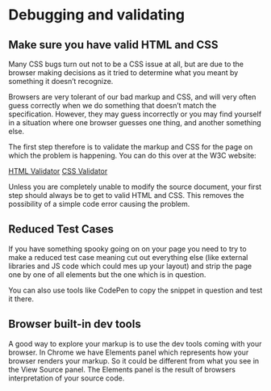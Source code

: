 # Debugging and validating

## Make sure you have valid HTML and CSS

Many CSS bugs turn out not to be a CSS issue at all, but are due to the browser making decisions as it tried to determine what you meant by something it doesn’t recognize.

Browsers are very tolerant of our bad markup and CSS, and will very often guess correctly when we do something that doesn’t match the specification. However, they may guess incorrectly or you may find yourself in a situation where one browser guesses one thing, and another something else.

The first step therefore is to validate the markup and CSS for the page on which the problem is happening. You can do this over at the W3C website:

[HTML Validator](https://validator.w3.org/)
[CSS Validator](https://jigsaw.w3.org/css-validator/)

Unless you are completely unable to modify the source document, your first step should always be to get to valid HTML and CSS. This removes the possibility of a simple code error causing the problem.

## Reduced Test Cases

If you have something spooky going on on your page you need to try to make a reduced test case meaning cut out everything else (like external libraries and JS code which could mes up your layout) and strip the page one by one of all elements but the one which is in question. 

You can also use tools like CodePen to copy the snippet in question and test it there. 

## Browser built-in dev tools

A good way to explore your markup is to use the dev tools coming with your browser. In Chrome we have Elements panel which represents how your browser renders your markup. So it could be different from what you see in the View Source panel. The Elements panel is the result of browsers interpretation of your source code. 